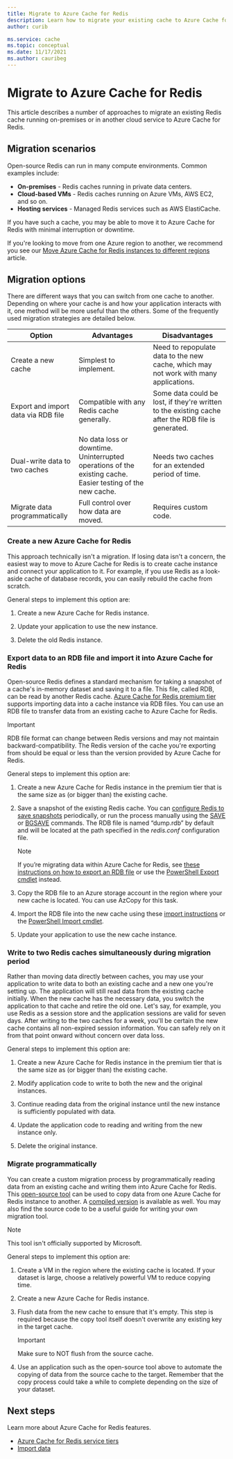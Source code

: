```yaml
---
title: Migrate to Azure Cache for Redis
description: Learn how to migrate your existing cache to Azure Cache for Redis
author: curib

ms.service: cache
ms.topic: conceptual
ms.date: 11/17/2021
ms.author: cauribeg
---
```

# Migrate to Azure Cache for Redis

This article describes a number of approaches to migrate an existing Redis cache running on-premises or in another cloud service to Azure Cache for Redis.

## Migration scenarios

Open-source Redis can run in many compute environments. Common examples include:

- **On-premises** - Redis caches running in private data centers.
- **Cloud-based VMs** - Redis caches running on Azure VMs, AWS EC2, and so on.
- **Hosting services** - Managed Redis services such as AWS ElastiCache.

If you have such a cache, you may be able to move it to Azure Cache for Redis with minimal interruption or downtime. 

If you're looking to move from one Azure region to another, we recommend you see our [Move Azure Cache for Redis instances to different regions](cache-moving-resources.md) article.

## Migration options

There are different ways that you can switch from one cache to another. Depending on where your cache is and how your application interacts with it, one method will be more useful than the others. Some of the frequently used migration strategies are detailed below.

   | Option       | Advantages | Disadvantages |
   | ------------ | ---------- | ------------- |
   | Create a new cache | Simplest to implement. | Need to repopulate data to the new cache, which may not work with many applications. |
   | Export and import data via RDB file | Compatible with any Redis cache generally. | Some data could be lost, if they're written to the existing cache after the RDB file is generated. | 
   | Dual-write data to two caches | No data loss or downtime. Uninterrupted operations of the existing cache. Easier testing of the new cache. | Needs two caches for an extended period of time. | 
   | Migrate data programmatically | Full control over how data are moved. | Requires custom code. | 

### Create a new Azure Cache for Redis

This approach technically isn't a migration. If losing data isn't a concern, the easiest way to move to Azure Cache for Redis is to create cache instance and connect your application to it. For example, if you use Redis as a look-aside cache of database records, you can easily rebuild the cache from scratch.

General steps to implement this option are:

1. Create a new Azure Cache for Redis instance.

2. Update your application to use the new instance.

3. Delete the old Redis instance.

### Export data to an RDB file and import it into Azure Cache for Redis

Open-source Redis defines a standard mechanism for taking a snapshot of a cache's in-memory dataset and saving it to a file. This file, called RDB, can be read by another Redis cache. [Azure Cache for Redis premium tier](cache-overview.md#service-tiers) supports importing data into a cache instance via RDB files. You can use an RDB file to transfer data from an existing cache to Azure Cache for Redis.

> [!IMPORTANT]
> RDB file format can change between Redis versions and may not maintain backward-compatibility. The Redis version of the cache you're exporting from should be equal or less than the version provided by Azure Cache for Redis.
>

General steps to implement this option are:

1. Create a new Azure Cache for Redis instance in the premium tier that is the same size as (or bigger than) the existing cache.

2. Save a snapshot of the existing Redis cache. You can [configure Redis to save snapshots](https://redis.io/topics/persistence) periodically, or run the process manually using the [SAVE](https://redis.io/commands/save) or [BGSAVE](https://redis.io/commands/bgsave) commands. The RDB file is named “dump.rdb” by default and will be located at the path specified in the *redis.conf* configuration file.

    > [!NOTE]
    > If you’re migrating data within Azure Cache for Redis, see [these instructions on how to export an RDB file](cache-how-to-import-export-data.md) or use the [PowerShell Export cmdlet](/powershell/module/azurerm.rediscache/export-azurermrediscache) instead.
    >

3. Copy the RDB file to an Azure storage account in the region where your new cache is located. You can use AzCopy for this task.

4. Import the RDB file into the new cache using these [import instructions](cache-how-to-import-export-data.md) or the [PowerShell Import cmdlet](/powershell/module/azurerm.rediscache/import-azurermrediscache).

5. Update your application to use the new cache instance.

### Write to two Redis caches simultaneously during migration period

Rather than moving data directly between caches, you may use your application to write data to both an existing cache and a new one you're setting up. The application will still read data from the existing cache initially. When the new cache has the necessary data, you switch the application to that cache and retire the old one. Let's say, for example, you use Redis as a session store and the application sessions are valid for seven days. After writing to the two caches for a week, you'll be certain the new cache contains all non-expired session information. You can safely rely on it from that point onward without concern over data loss.

General steps to implement this option are:

1. Create a new Azure Cache for Redis instance in the premium tier that is the same size as (or bigger than) the existing cache.

2. Modify application code to write to both the new and the original instances.

3. Continue reading data from the original instance until the new instance is sufficiently populated with data.

4. Update the application code to reading and writing from the new instance only.

5. Delete the original instance.

### Migrate programmatically

You can create a custom migration process by programmatically reading data from an existing cache and writing them into Azure Cache for Redis. This [open-source tool](https://github.com/deepakverma/redis-copy) can be used to copy data from one Azure Cache for Redis instance to another. A [compiled version](https://github.com/deepakverma/redis-copy/releases/download/alpha/Release.zip) is available as well. You may also find the source code to be a useful guide for writing your own migration tool.

> [!NOTE]
> This tool isn't officially supported by Microsoft. 
>

General steps to implement this option are:

1. Create a VM in the region where the existing cache is located. If your dataset is large, choose a relatively powerful VM to reduce copying time.

2. Create a new Azure Cache for Redis instance.

3. Flush data from the new cache to ensure that it's empty. This step is required because the copy tool itself doesn't overwrite any existing key in the target cache.

    > [!IMPORTANT]
    > Make sure to NOT flush from the source cache.
    >

4. Use an application such as the open-source tool above to automate the copying of data from the source cache to the target. Remember that the copy process could take a while to complete depending on the size of your dataset.

## Next steps
Learn more about Azure Cache for Redis features.

* [Azure Cache for Redis service tiers](cache-overview.md#service-tiers)
* [Import data](cache-how-to-import-export-data.md#import)